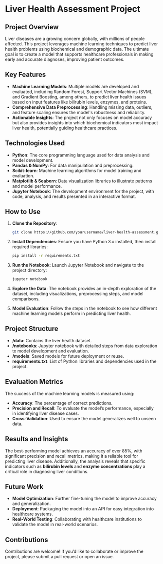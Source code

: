 # Liver Health Assessment Project

## Project Overview

Liver diseases are a growing concern globally, with millions of people affected. This project leverages machine learning techniques to predict liver health problems using biochemical and demographic data. The ultimate goal is to create a model that supports healthcare professionals in making early and accurate diagnoses, improving patient outcomes.

## Key Features

- **Machine Learning Models**: Multiple models are developed and evaluated, including Random Forest, Support Vector Machines (SVM), and Gradient Boosting, among others, to predict liver health issues based on input features like bilirubin levels, enzymes, and proteins.
- **Comprehensive Data Preprocessing**: Handling missing data, outliers, and feature scaling ensures the model's robustness and reliability.
- **Actionable Insights**: The project not only focuses on model accuracy but also provides insights into which biochemical indicators most impact liver health, potentially guiding healthcare practices.

## Technologies Used

- **Python**: The core programming language used for data analysis and model development.
- **Pandas & NumPy**: For data manipulation and preprocessing.
- **Scikit-learn**: Machine learning algorithms for model training and evaluation.
- **Matplotlib & Seaborn**: Data visualization libraries to illustrate patterns and model performance.
- **Jupyter Notebook**: The development environment for the project, with code, analysis, and results presented in an interactive format.

## How to Use

1. **Clone the Repository**:
   ```bash
   git clone https://github.com/yourusername/liver-health-assessment.git
   ```
   
2. **Install Dependencies**:
   Ensure you have Python 3.x installed, then install required libraries:
   ```bash
   pip install -r requirements.txt
   ```

3. **Run the Notebook**:
   Launch Jupyter Notebook and navigate to the project directory:
   ```bash
   jupyter notebook
   ```

4. **Explore the Data**:
   The notebook provides an in-depth exploration of the dataset, including visualizations, preprocessing steps, and model comparisons.

5. **Model Evaluation**:
   Follow the steps in the notebook to see how different machine learning models perform in predicting liver health.

## Project Structure

- **/data**: Contains the liver health dataset.
- **/notebooks**: Jupyter notebook with detailed steps from data exploration to model development and evaluation.
- **/models**: Saved models for future deployment or reuse.
- **requirements.txt**: List of Python libraries and dependencies used in the project.

## Evaluation Metrics

The success of the machine learning models is measured using:
- **Accuracy**: The percentage of correct predictions.
- **Precision and Recall**: To evaluate the model’s performance, especially in identifying liver disease cases.
- **Cross-Validation**: Used to ensure the model generalizes well to unseen data.

## Results and Insights

The best-performing model achieves an accuracy of over 85%, with significant precision and recall metrics, making it a reliable tool for predicting liver disease. Additionally, the analysis reveals that specific indicators such as **bilirubin levels** and **enzyme concentrations** play a critical role in diagnosing liver conditions.

## Future Work

- **Model Optimization**: Further fine-tuning the model to improve accuracy and generalization.
- **Deployment**: Packaging the model into an API for easy integration into healthcare systems.
- **Real-World Testing**: Collaborating with healthcare institutions to validate the model in real-world scenarios.

## Contributions

Contributions are welcome! If you’d like to collaborate or improve the project, please submit a pull request or open an issue.

